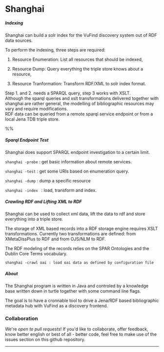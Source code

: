 

Shanghai
========

##### Indexing

  Shanghai can build a solr index for the VuFind discovery system
  out of RDF data sources. <br/>

  To perform the indexing, three steps are required:

  1. Resource Enumeration: List all resources that should be indexed,

  2. Resource Dump: Query everything the triple store knows about a resource,

  3. Resource Tranformation: Transform RDF/XML to solr index format.


Step 1. and 2. needs a SPARQL query, step 3 works with XSLT. <br/>
  Although the sparql queries and xslt transformations 
  delivered together with shanghai are rather general, 
  the modelling of bibliographic resources may vary and require modifications.  
  RDF data can be queried from a remote sparql service endpoint
  or from a local Jena TDB triple store. 

%% <!-- See http://journal.code4lib.org/articles/8526 -->

##### Sparql Endpoint Test
  Shanghai does support SPARQL endpoint investigation to a certain
  limit.

  <code>shanghai -probe</code> : get basic information about remote services.

  <code>shanghai -test</code> : get some URIs based on enumeration query.

  <code>shanghai -dump</code> : dump a specific resource

  <code>shanghai -index </code> : load, transform and index.

##### Crawling RDF and Lifting XML to RDF

  Shanghai can be used to collect xml data, lift the data to rdf
  and store everything into a triple store. 

  The storage of XML based records into a RDF storage engine
  requires XSLT transformations.
  Currently two transformations are defined: 
  from XMetaDissPlus to RDF and from OJS/NLM to RDF.

  The RDF modeling of the records relies on the SPAR Ontologies
  and the Dublin Core Terms vocabulary.

    shanghai -crawl oai : load oai data as defined by configuration file

##### About

  The Shanghai program is written in Java and controled by a 
  knowledge base written down in turtle together with some 
  command line flags.

  The goal is to have a cronnable tool to drive a Jena/RDF based 
  bibliographic metadata hub with VuFind as a discovery frontend.


### Collaboration

  We're *open to pull requests*! If you'd like to collaborate, 
  offer feedback, know better english or best of all - better code, 
  feel free to make use of the issues section on this github repository.

____________________________________________________________________________
